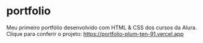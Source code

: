 # portfolio
Meu primeiro portfólio desenvolvido com HTML &amp; CSS dos cursos da Alura.
Clique para conferir o projeto: https://portfolio-plum-ten-91.vercel.app
